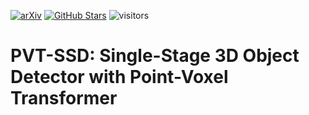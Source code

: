 [![arXiv](https://img.shields.io/badge/arXiv-Paper-<COLOR>.svg)](https://arxiv.org/abs/2305.06621)
[![GitHub Stars](https://img.shields.io/github/stars/Nightmare-n/PVT-SSD?style=social)](https://github.com/Nightmare-n/PVT-SSD)
![visitors](https://visitor-badge.glitch.me/badge?page_id=Nightmare-n/PVT-SSD)

# PVT-SSD: Single-Stage 3D Object Detector with Point-Voxel Transformer

